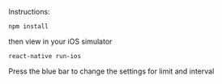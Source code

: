 Instructions:
```
npm install
```
then view in your iOS simulator
```
react-native run-ios
```

Press the blue bar to change the settings for limit and interval

